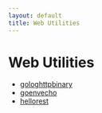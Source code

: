 ```yaml
---
layout: default
title: Web Utilities
---
```


# Web Utilities

- [gologhttpbinary](https://github.com/UnitVectorY-Labs/gologhttpbinary)
- [goenvecho](https://github.com/UnitVectorY-Labs/goenvecho)
- [hellorest](https://github.com/UnitVectorY-Labs/hellorest)
